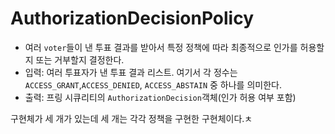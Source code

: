 # AuthorizationDecisionPolicy

* 여러 `voter`들이 낸 투표 결과를 받아서 특정 정책에 따라 최종적으로 인가를 허용할지 또는 거부할지 결정한다.
* 입력: 여러 투표자가 낸 투표 결과 리스트. 여기서 각 정수는 `ACCESS_GRANT`,`ACCESS_DENIED`, `ACCESS_ABSTAIN` 중 하나를 의미한다.
* 출력: 프링 시큐리티의 `AuthorizationDecision`객체(인가 허용 여부 포함)

구현체가 세 개가 있는데 세 개는 각각 정책을 구현한 구현체이다.ㅊ